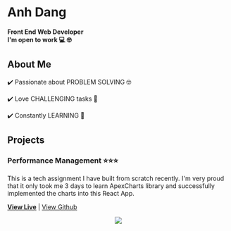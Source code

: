 # Anh Dang
**Front End Web Developer** <br>
**I'm open to work 💻 🤓**
## About Me
✔️ Passionate about PROBLEM SOLVING 🤓 <br>

✔️ Love CHALLENGING tasks 🤯 <br>

✔️ Constantly LEARNING 📝 <br>

## Projects
### Performance Management ⭐️⭐️⭐️
This is a tech assignment I have built from scratch recently. I'm very proud that it only took me  3 days to learn ApexCharts library and successfully implemented the charts into this React App.<br>

 **[View Live](https://anhthuydang.github.io/perfomance-management-tool/)**  |  [View Github](https://github.com/anhthuydang/perfomance-management-tool)

<p align="center"><img src="https://media.giphy.com/media/jq0Oe8JWR6IEvqOjL4/giphy.gif"></p>



